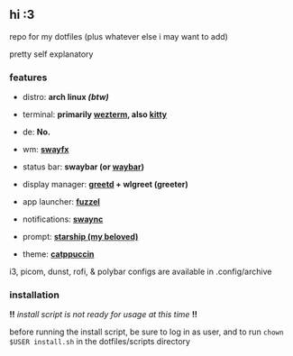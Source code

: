 ## hi :3

repo for my dotfiles (plus whatever else i may want to add)

pretty self explanatory

### features

- distro: **arch linux *(btw)***

- terminal: **primarily [wezterm](https://github.com/wez/wezterm), also [kitty](https://github.com/kovidgoyal/kitty)**

- de: **No.**

- wm: **[swayfx](https://github.com/WillPower3309/swayfx)**

- status bar: **swaybar (or [waybar](https://github.com/Alexays/Waybar))**

- display manager: **[greetd](https://github.com/kennylevinsen/greetd) + wlgreet (greeter)**

- app launcher: **[fuzzel](https://codeberg.org/dnkl/fuzzel)**

- notifications: **[swaync](https://github.com/ErikReider/SwayNotificationCenter)**

- prompt: **[starship (my beloved)](https://starship.rs/)**

- theme: **[catppuccin](https://github.com/catppuccin/)**

i3, picom, dunst, rofi, & polybar configs are available in .config/archive

### installation

**!!** *install script is not ready for usage at this time* **!!**

before running the install script, be sure to log in as user, and to run `chown $USER install.sh` in the dotfiles/scripts directory
